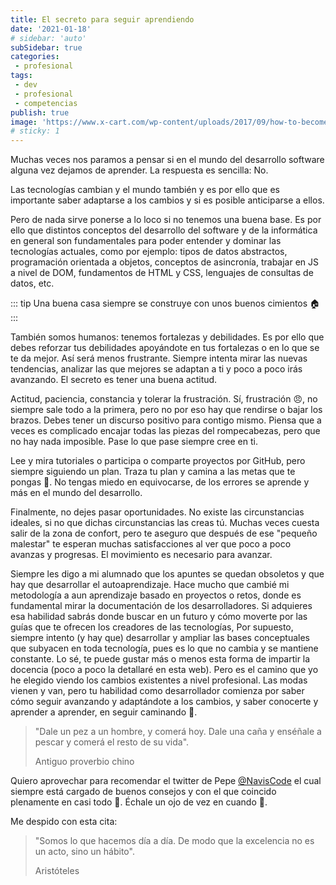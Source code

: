 ```yaml
---
title: El secreto para seguir aprendiendo
date: '2021-01-18'
# sidebar: 'auto'
subSidebar: true
categories:
 - profesional
tags:
 - dev
 - profesional
 - competencias
publish: true
image: 'https://www.x-cart.com/wp-content/uploads/2017/09/how-to-become-a-web-developer.png'
# sticky: 1
---
```

Muchas veces nos paramos a pensar si en el mundo del desarrollo software alguna vez dejamos de aprender. La respuesta es sencilla: No.

Las tecnologías cambian y el mundo también y es por ello que es importante saber adaptarse a los cambios y si es posible anticiparse a ellos.

<!-- more -->

Pero de nada sirve ponerse a lo loco si no tenemos una buena base. Es por ello que distintos conceptos del desarrollo del software y de la informática en general son fundamentales para poder entender y dominar las tecnologías actuales, como por ejemplo: tipos de datos abstractos, programación orientada a objetos,
conceptos de asincronía, trabajar en JS a nivel de DOM, fundamentos de HTML y CSS, lenguajes de consultas de datos, etc.

::: tip
Una buena casa siempre se construye con unos buenos cimientos 🏠 
:::

También somos humanos: tenemos fortalezas y debilidades. Es por ello que debes reforzar tus debilidades apoyándote en tus fortalezas o en lo que se te da mejor. Así será menos frustrante. Siempre intenta mirar las nuevas tendencias, analizar las que mejores se adaptan a ti y poco a poco irás avanzando. El secreto es tener una buena actitud.

Actitud, paciencia, constancia y tolerar la frustración. Sí, frustración 😠, no siempre sale todo a la primera, pero no por eso hay que rendirse o bajar los brazos. Debes tener un discurso positivo para contigo mismo. Piensa que a veces es complicado encajar todas las piezas del rompecabezas, pero que no hay nada imposible. Pase lo que pase siempre cree en ti.

Lee y mira tutoriales o participa o comparte proyectos por GitHub, pero siempre siguiendo un plan. Traza tu plan y camina a las metas que te pongas 📝. No tengas miedo en equivocarse, de los errores se aprende y más en el mundo del desarrollo.

Finalmente, no dejes pasar oportunidades. No existe las circunstancias ideales, si no que dichas circunstancias las creas tú. Muchas veces cuesta salir de la zona de confort, pero te aseguro que después de ese "pequeño malestar" te esperan muchas satisfacciones al ver que poco a poco avanzas y progresas. El movimiento es necesario para avanzar.

Siempre les digo a mi alumnado que los apuntes se quedan obsoletos y que hay que desarrollar el autoaprendizaje. Hace mucho que cambié mi metodología a aun aprendizaje basado en proyectos o retos, donde es fundamental mirar la documentación de los desarrolladores. Si adquieres esa habilidad sabrás donde buscar en un futuro y cómo moverte por las guías que te ofrecen los creadores de las tecnologías, Por supuesto, siempre intento (y hay que) desarrollar y ampliar las bases conceptuales que subyacen en toda tecnología, pues es lo que no cambia y se mantiene constante. Lo sé, te puede gustar más o menos esta forma de impartir la docencia (poco a poco la detallaré en esta web). Pero es el camino que yo he elegido viendo los cambios existentes a nivel profesional. Las modas vienen y van, pero tu habilidad como desarrollador comienza por saber cómo seguir avanzando y adaptándote a los cambios, y saber conocerte y aprender a aprender, en seguir caminando 👣.

> "Dale un pez a un hombre, y comerá hoy. Dale una caña y enséñale a pescar y comerá el resto de su vida". 
> 
>  Antiguo proverbio chino

Quiero aprovechar para recomendar el twitter de Pepe [@NavisCode](https://twitter.com/NavisCode) el cual siempre está cargado de buenos consejos y con el que coincido plenamente en casi todo 🙂. Échale un ojo de vez en cuando 👀.

Me despido con esta cita:

> "Somos lo que hacemos día a día. De modo que la excelencia no es un acto, sino un hábito". 
> 
> Aristóteles
